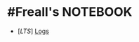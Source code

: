 <title>Freall's NOTEBOOK</title>
<link href='markdown.css' rel='stylesheet'>

# #Freall's NOTEBOOK

* \[*LTS*\] [Logs](logs.html "log url")


